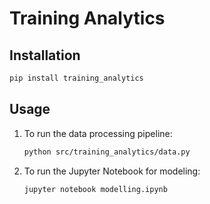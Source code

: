# Training Analytics

## Installation

```bash
pip install training_analytics
```

## Usage

1. To run the data processing pipeline:
    ```sh
    python src/training_analytics/data.py
    ```

2. To run the Jupyter Notebook for modeling:
    ```sh
    jupyter notebook modelling.ipynb
    ```
